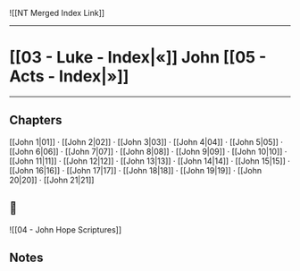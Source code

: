 ![[NT Merged Index Link]]

---
# [[03 - Luke - Index|«]] John [[05 - Acts - Index|»]]

---

## Chapters
[[John 1|01]] · [[John 2|02]] · [[John 3|03]] · [[John 4|04]] · [[John 5|05]] · [[John 6|06]] · [[John 7|07]] · [[John 8|08]] · [[John 9|09]] · [[John 10|10]] · 
[[John 11|11]] · [[John 12|12]] · [[John 13|13]] · [[John 14|14]] · [[John 15|15]] · [[John 16|16]] · [[John 17|17]] · [[John 18|18]] · [[John 19|19]] · [[John 20|20]] · 
[[John 21|21]]


## 📖 
![[04 - John Hope Scriptures]]


## Notes

